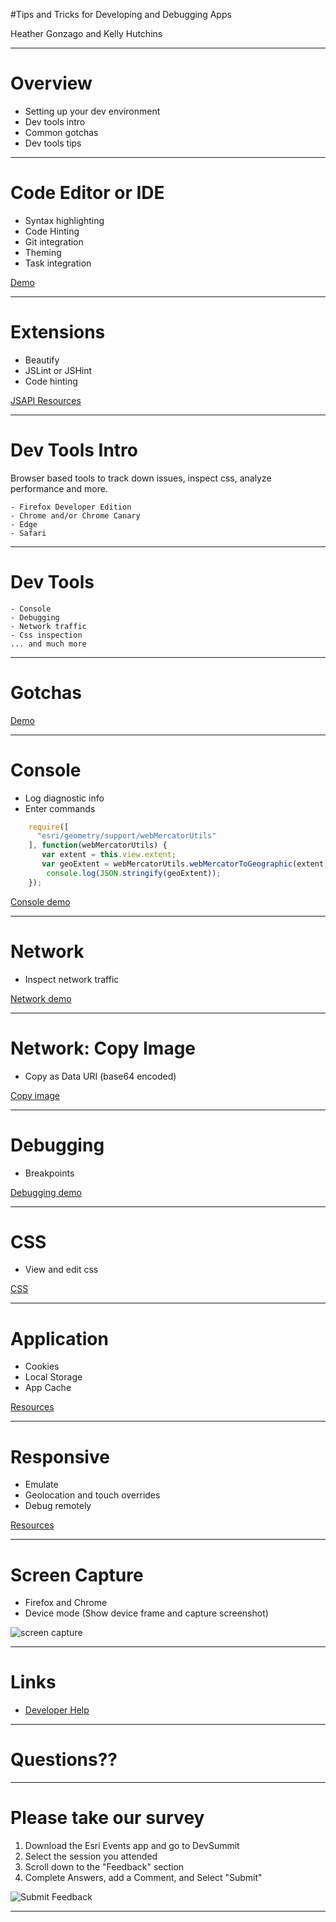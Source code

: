 <!-- .slide: data-background="../reveal.js/img/title.png" class="center" -->

#Tips and Tricks for Developing and Debugging Apps

Heather Gonzago and Kelly Hutchins

---

# Overview

- Setting up your dev environment
- Dev tools intro 
- Common gotchas
- Dev tools tips

---

# Code Editor or IDE

- Syntax highlighting
- Code Hinting
- Git integration
- Theming
- Task integration

[Demo](https://www.slant.co/topics/1686/~javascript-ides-or-editors)

---

# Extensions

- Beautify
- JSLint or JSHint 
- Code hinting

[JSAPI Resources](https://github.com/Esri/jsapi-resources)

---

# Dev Tools Intro
  
  Browser based tools to track down issues, inspect css, analyze performance and more. 

    - Firefox Developer Edition
    - Chrome and/or Chrome Canary
    - Edge 
    - Safari
    
---

# Dev Tools 

    - Console
    - Debugging
    - Network traffic
    - Css inspection 
    ... and much more

---

# Gotchas

[Demo](demos/index.html)

---

# Console
 
 - Log diagnostic info
 - Enter commands

```js
    require([
      "esri/geometry/support/webMercatorUtils"
    ], function(webMercatorUtils) {
       var extent = this.view.extent;
       var geoExtent = webMercatorUtils.webMercatorToGeographic(extent);
        console.log(JSON.stringify(geoExtent));
    });
```

[Console demo](demos/dev-tols-demos/console.html)

---

# Network

- Inspect network traffic 

[Network demo](https://developers.arcgis.com/javascript/latest/sample-code/widgets-search-3d/live/index.html)

---

# Network: Copy Image

- Copy as Data URI (base64 encoded)

[Copy image](http://www.arcgis.com/features/index.html)


---

# Debugging

- Breakpoints

[Debugging demo](https://developers.arcgis.com/javascript/latest/sample-code/widgets-search-3d/live/index.html)


---


# CSS

- View and edit css 

[CSS](https://developers.arcgis.com/javascript/)


---

# Application

- Cookies
- Local Storage
- App Cache 


[Resources](http://html5demos.com/storage)

---

# Responsive

- Emulate 
- Geolocation and touch overrides 
- Debug remotely


[Resources](http://html5demos.com/storage)

---

# Screen Capture

- Firefox and Chrome 
- Device mode (Show device frame and capture screenshot)

![screen capture](images/screencapture.png)

---

# Links

- [Developer Help](https://developers.arcgis.com/javascript/)

---

# Questions??

---

# Please take our survey
1. Download the Esri Events app and go to DevSummit
2. Select the session you attended
3. Scroll down to the "Feedback" section
4. Complete Answers, add a Comment, and Select "Submit"

![Submit Feedback](images/submit-feedback.png)

---

<!-- .slide: data-background="../reveal.js/img/end.png" -->